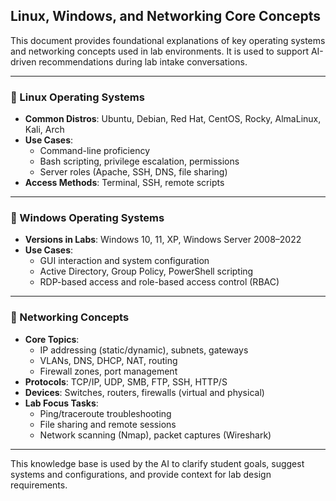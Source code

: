 
## Linux, Windows, and Networking Core Concepts

This document provides foundational explanations of key operating systems and networking concepts used in lab environments. It is used to support AI-driven recommendations during lab intake conversations.

---

### 🔹 Linux Operating Systems

- **Common Distros**: Ubuntu, Debian, Red Hat, CentOS, Rocky, AlmaLinux, Kali, Arch
- **Use Cases**:
  - Command-line proficiency
  - Bash scripting, privilege escalation, permissions
  - Server roles (Apache, SSH, DNS, file sharing)
- **Access Methods**: Terminal, SSH, remote scripts

---

### 🔹 Windows Operating Systems

- **Versions in Labs**: Windows 10, 11, XP, Windows Server 2008–2022
- **Use Cases**:
  - GUI interaction and system configuration
  - Active Directory, Group Policy, PowerShell scripting
  - RDP-based access and role-based access control (RBAC)

---

### 🔹 Networking Concepts

- **Core Topics**:
  - IP addressing (static/dynamic), subnets, gateways
  - VLANs, DNS, DHCP, NAT, routing
  - Firewall zones, port management
- **Protocols**: TCP/IP, UDP, SMB, FTP, SSH, HTTP/S
- **Devices**: Switches, routers, firewalls (virtual and physical)
- **Lab Focus Tasks**:
  - Ping/traceroute troubleshooting
  - File sharing and remote sessions
  - Network scanning (Nmap), packet captures (Wireshark)

---

This knowledge base is used by the AI to clarify student goals, suggest systems and configurations, and provide context for lab design requirements.
